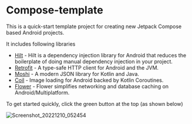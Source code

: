 # Compose-template
This is a quick-start template project for creating new Jetpack Compose based Android projects.

It includes following libraries
- [Hilt](https://dagger.dev/hilt) - Hilt is a dependency injection library for Android that reduces the boilerplate of doing manual dependency injection in your project.
- [Retrofit](https://github.com/square/retrofit) - A type-safe HTTP client for Android and the JVM.
- [Moshi](https://github.com/square/moshi) - A modern JSON library for Kotlin and Java.
- [Coil](https://github.com/coil-kt/coil) - Image loading for Android backed by Kotlin Coroutines.
- [Flower](https://github.com/hadiyarajesh/flower) - Flower simplifies networking and database caching on Android/Multiplatform.

To get started quickly, click the green button at the top (as shown below)

![Screenshot_20221210_052454](https://user-images.githubusercontent.com/12107428/206853842-511e4320-14a4-4fb2-b81c-7f5312b0699e.png)
